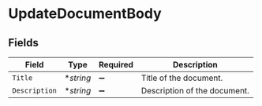 # UpdateDocumentBody


## Fields

| Field                        | Type                         | Required                     | Description                  |
| ---------------------------- | ---------------------------- | ---------------------------- | ---------------------------- |
| `Title`                      | **string*                    | :heavy_minus_sign:           | Title of the document.       |
| `Description`                | **string*                    | :heavy_minus_sign:           | Description of the document. |